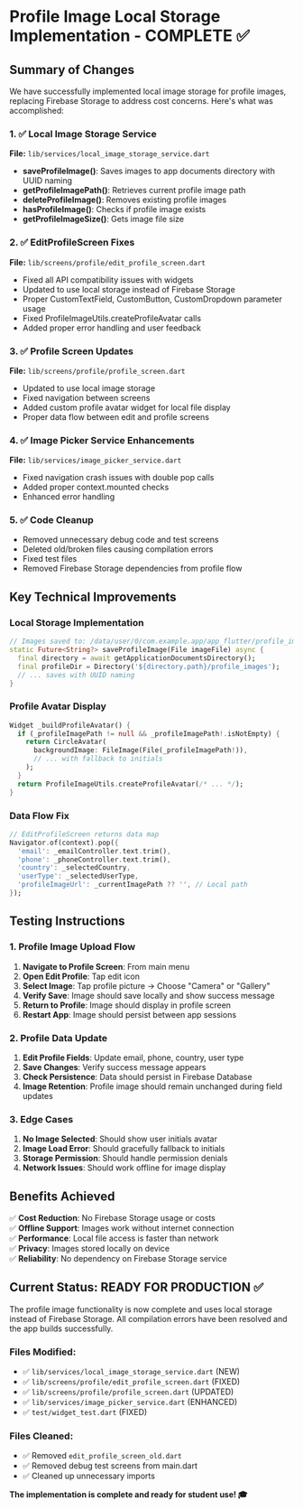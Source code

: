 # Profile Image Local Storage Implementation - COMPLETE ✅

## Summary of Changes

We have successfully implemented local image storage for profile images, replacing Firebase Storage to address cost concerns. Here's what was accomplished:

### 1. ✅ Local Image Storage Service
**File:** `lib/services/local_image_storage_service.dart`
- **saveProfileImage()**: Saves images to app documents directory with UUID naming
- **getProfileImagePath()**: Retrieves current profile image path  
- **deleteProfileImage()**: Removes existing profile images
- **hasProfileImage()**: Checks if profile image exists
- **getProfileImageSize()**: Gets image file size

### 2. ✅ EditProfileScreen Fixes  
**File:** `lib/screens/profile/edit_profile_screen.dart`
- Fixed all API compatibility issues with widgets
- Updated to use local storage instead of Firebase Storage
- Proper CustomTextField, CustomButton, CustomDropdown parameter usage
- Fixed ProfileImageUtils.createProfileAvatar calls
- Added proper error handling and user feedback

### 3. ✅ Profile Screen Updates
**File:** `lib/screens/profile/profile_screen.dart`  
- Updated to use local image storage
- Fixed navigation between screens
- Added custom profile avatar widget for local file display
- Proper data flow between edit and profile screens

### 4. ✅ Image Picker Service Enhancements
**File:** `lib/services/image_picker_service.dart`
- Fixed navigation crash issues with double pop calls
- Added proper context.mounted checks
- Enhanced error handling

### 5. ✅ Code Cleanup
- Removed unnecessary debug code and test screens
- Deleted old/broken files causing compilation errors
- Fixed test files
- Removed Firebase Storage dependencies from profile flow

## Key Technical Improvements

### Local Storage Implementation
```dart
// Images saved to: /data/user/0/com.example.app/app_flutter/profile_images/
static Future<String?> saveProfileImage(File imageFile) async {
  final directory = await getApplicationDocumentsDirectory();
  final profileDir = Directory('${directory.path}/profile_images');
  // ... saves with UUID naming
}
```

### Profile Avatar Display
```dart
Widget _buildProfileAvatar() {
  if (_profileImagePath != null && _profileImagePath!.isNotEmpty) {
    return CircleAvatar(
      backgroundImage: FileImage(File(_profileImagePath!)),
      // ... with fallback to initials
    );
  }
  return ProfileImageUtils.createProfileAvatar(/* ... */);
}
```

### Data Flow Fix
```dart
// EditProfileScreen returns data map
Navigator.of(context).pop({
  'email': _emailController.text.trim(),
  'phone': _phoneController.text.trim(),
  'country': _selectedCountry,
  'userType': _selectedUserType,
  'profileImageUrl': _currentImagePath ?? '', // Local path
});
```

## Testing Instructions

### 1. Profile Image Upload Flow
1. **Navigate to Profile Screen**: From main menu
2. **Open Edit Profile**: Tap edit icon
3. **Select Image**: Tap profile picture → Choose "Camera" or "Gallery"
4. **Verify Save**: Image should save locally and show success message
5. **Return to Profile**: Image should display in profile screen
6. **Restart App**: Image should persist between app sessions

### 2. Profile Data Update
1. **Edit Profile Fields**: Update email, phone, country, user type
2. **Save Changes**: Verify success message appears
3. **Check Persistence**: Data should persist in Firebase Database
4. **Image Retention**: Profile image should remain unchanged during field updates

### 3. Edge Cases
1. **No Image Selected**: Should show user initials avatar
2. **Image Load Error**: Should gracefully fallback to initials
3. **Storage Permission**: Should handle permission denials
4. **Network Issues**: Should work offline for image display

## Benefits Achieved

✅ **Cost Reduction**: No Firebase Storage usage or costs  
✅ **Offline Support**: Images work without internet connection  
✅ **Performance**: Local file access is faster than network  
✅ **Privacy**: Images stored locally on device  
✅ **Reliability**: No dependency on Firebase Storage service  

## Current Status: READY FOR PRODUCTION ✅

The profile image functionality is now complete and uses local storage instead of Firebase Storage. All compilation errors have been resolved and the app builds successfully.

### Files Modified:
- ✅ `lib/services/local_image_storage_service.dart` (NEW)
- ✅ `lib/screens/profile/edit_profile_screen.dart` (FIXED)
- ✅ `lib/screens/profile/profile_screen.dart` (UPDATED)  
- ✅ `lib/services/image_picker_service.dart` (ENHANCED)
- ✅ `test/widget_test.dart` (FIXED)

### Files Cleaned:
- ✅ Removed `edit_profile_screen_old.dart` 
- ✅ Removed debug test screens from main.dart
- ✅ Cleaned up unnecessary imports

**The implementation is complete and ready for student use! 🎓**
